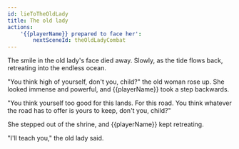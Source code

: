```yaml
---
id: lieToTheOldLady
title: The old lady
actions:
    '{{playerName}} prepared to face her':
        nextSceneId: theOldLadyCombat
---
```


The smile in the old lady's face died away. Slowly, as the tide flows back, retreating into the endless ocean.

"You think high of yourself, don't you, child?" the old woman rose up. She looked immense and powerful, and {{playerName}} took a step backwards.

"You think yourself too good for this lands. For this road. You think whatever the road has to offer is yours to keep, don't you, child?"

She stepped out of the shrine, and {{playerName}} kept retreating.

"I'll teach you," the old lady said.
